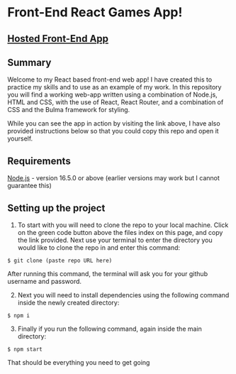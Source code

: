 # Front-End React Games App!

## [Hosted Front-End App](daniel-beale-nc-games.netlify.app)

## Summary

Welcome to my React based front-end web app! I have created this to practice my skills and to use as an example of my work. In this repository you will find a working web-app written using a combination of Node.js, HTML and CSS, with the use of React, React Router, and a combination of CSS and the Bulma framework for styling.

While you can see the app in action by visiting the link above, I have also provided instructions below so that you could copy this repo and open it yourself.

## Requirements
[Node.js](https://nodejs.org/en/) - version 16.5.0 or above (earlier versions may work but I cannot guarantee this)

## Setting up the project

1) To start with you will need to clone the repo to your local machine. Click on the green code button above the files index on this page, and copy the link provided. Next use your terminal to enter the directory you would like to clone the repo in and enter this command:

```
$ git clone (paste repo URL here)
```
After running this command, the terminal will ask you for your github username and password.

2) Next you will need to install dependencies using the following command inside the newly created directory:

```
$ npm i
```
3) Finally if you run the following command, again inside the main directory:

```
$ npm start
```

That should be everything you need to get going

